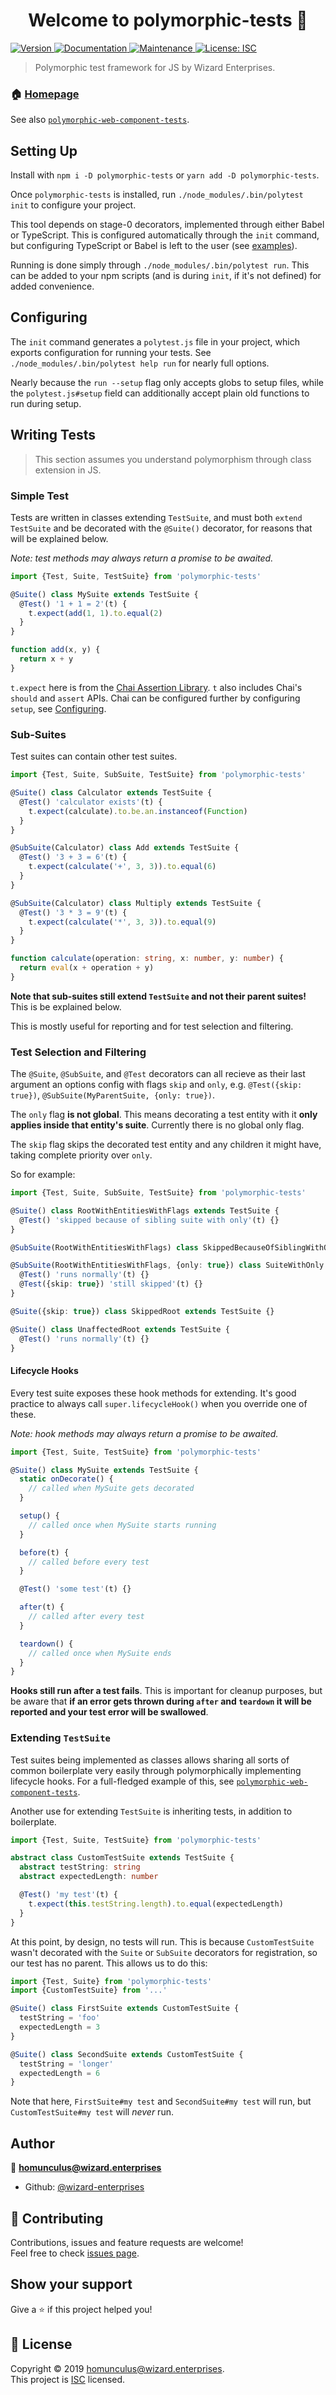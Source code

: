 <h1 align="center">Welcome to polymorphic-tests 👋</h1>
<p>
  <a href="https://www.npmjs.com/package/polymorphic-tests" target="_blank">
    <img alt="Version" src="https://img.shields.io/npm/v/polymorphic-tests.svg">
  </a>
  <a href="https://github.com/wizard-enterprises/wizard-library/blob/master/packages/polymorphic-tests/README.md" target="_blank">
    <img alt="Documentation" src="https://img.shields.io/badge/documentation-yes-brightgreen.svg" />
  </a>
  <a href="https://github.com/wizard-enterprises/wizard-library/blob/master/packages/polymorphic-tests/graphs/commit-activity" target="_blank">
    <img alt="Maintenance" src="https://img.shields.io/badge/Maintained%3F-yes-green.svg" />
  </a>
  <a href="https://github.com/wizard-enterprises/wizard-library/blob/master/packages/polymorphic-tests/blob/master/LICENSE" target="_blank">
    <img alt="License: ISC" src="https://img.shields.io/github/license/wizard-enterprises/polymorphic-tests" />
  </a>
</p>

> Polymorphic test framework for JS by Wizard Enterprises.

### 🏠 [Homepage](https://github.com/wizard-enterprises/wizard-library/blob/master/packages/polymorphic-tests)

See also [`polymorphic-web-component-tests`](../packages/polymorphic-web-component-tests).

## Setting Up
Install with `npm i -D polymorphic-tests` or `yarn add -D polymorphic-tests`.

Once `polymorphic-tests` is installed, run `./node_modules/.bin/polytest init` to configure your project.

This tool depends on stage-0 decorators, implemented through either Babel or TypeScript. This is configured automatically through the `init` command, but configuring TypeScript or Babel is left to the user (see [examples](/examples)).

Running is done simply through `./node_modules/.bin/polytest run`. This can be added to your npm scripts (and is during `init`, if it's not defined) for added convenience.

## Configuring
The `init` command generates a `polytest.js` file in your project, which exports configuration for running your tests. See `./node_modules/.bin/polytest help run` for nearly full options.

Nearly because the `run --setup` flag only accepts globs to setup files, while the `polytest.js#setup` field can additionally accept plain old functions to run during setup.

## Writing Tests
> This section assumes you understand polymorphism through class extension in JS.

### Simple Test
Tests are written in classes extending `TestSuite`, and must both `extend TestSuite` and be decorated with the `@Suite()` decorator, for reasons that will be explained below.

*Note: test methods may always return a promise to be awaited.*

```ts
import {Test, Suite, TestSuite} from 'polymorphic-tests'

@Suite() class MySuite extends TestSuite {
  @Test() '1 + 1 = 2'(t) {
    t.expect(add(1, 1).to.equal(2)
  }
}

function add(x, y) {
  return x + y
}
```

`t.expect` here is from the [Chai Assertion Library](https://www.chaijs.com/). `t` also includes Chai's `should` and `assert` APIs. Chai can be configured further by configuring `setup`, see [Configuring](#configuring).

### Sub-Suites
Test suites can contain other test suites.

```ts
import {Test, Suite, SubSuite, TestSuite} from 'polymorphic-tests'

@Suite() class Calculator extends TestSuite {
  @Test() 'calculator exists'(t) {
    t.expect(calculate).to.be.an.instanceof(Function)
  }
}

@SubSuite(Calculator) class Add extends TestSuite {
  @Test() '3 + 3 = 6'(t) {
    t.expect(calculate('+', 3, 3)).to.equal(6)
  }
}

@SubSuite(Calculator) class Multiply extends TestSuite {
  @Test() '3 * 3 = 9'(t) {
    t.expect(calculate('*', 3, 3)).to.equal(9)
  }
}

function calculate(operation: string, x: number, y: number) {
  return eval(x + operation + y)
}
```

**Note that sub-suites still extend `TestSuite` and not their parent suites!** This is be explained below.

This is mostly useful for reporting and for test selection and filtering.

### Test Selection and Filtering

The `@Suite`, `@SubSuite`, and `@Test` decorators can all recieve as their last argument an options config with flags `skip` and `only`, e.g. `@Test({skip: true})`, `@SubSuite(MyParentSuite, {only: true})`.

The `only` flag **is not global**. This means decorating a test entity with it **only applies inside that entity's suite**. Currently there is no global only flag.

The `skip` flag skips the decorated test entity and any children it might have, taking complete priority over `only`.

So for example:
```ts
import {Test, Suite, SubSuite, TestSuite} from 'polymorphic-tests'

@Suite() class RootWithEntitiesWithFlags extends TestSuite {
  @Test() 'skipped because of sibling suite with only'(t) {}
}

@SubSuite(RootWithEntitiesWithFlags) class SkippedBecauseOfSiblingWithOnly extends TestSuite {}

@SubSuite(RootWithEntitiesWithFlags, {only: true}) class SuiteWithOnly extends TestSuite {
  @Test() 'runs normally'(t) {}
  @Test({skip: true}) 'still skipped'(t) {}
}

@Suite({skip: true}) class SkippedRoot extends TestSuite {}

@Suite() class UnaffectedRoot extends TestSuite {
  @Test() 'runs normally'(t) {}
}
```

#### Lifecycle Hooks
Every test suite exposes these hook methods for extending. It's good practice to always call `super.lifecycleHook()` when you override one of these.

*Note: hook methods may always return a promise to be awaited.*

```ts
import {Test, Suite, TestSuite} from 'polymorphic-tests'

@Suite() class MySuite extends TestSuite {
  static onDecorate() {
    // called when MySuite gets decorated
  }

  setup() {
    // called once when MySuite starts running
  }

  before(t) {
    // called before every test
  }

  @Test() 'some test'(t) {}

  after(t) {
    // called after every test
  }

  teardown() {
    // called once when MySuite ends
  }
}
```

**Hooks still run after a test fails**. This is important for cleanup purposes, but be aware that **if an error gets thrown during `after` and `teardown` it will be reported and your test error will be swallowed**.

### Extending `TestSuite`
Test suites being implemented as classes allows sharing all sorts of common boilerplate very easily through polymorphically implementing lifecycle hooks. For a full-fledged example of this, see [`polymorphic-web-component-tests`](../packages/polymorphic-web-component-tests).

Another use for extending `TestSuite` is inheriting tests, in addition to boilerplate.

```ts
import {Test, Suite, TestSuite} from 'polymorphic-tests'

abstract class CustomTestSuite extends TestSuite {
  abstract testString: string
  abstract expectedLength: number

  @Test() 'my test'(t) {
    t.expect(this.testString.length).to.equal(expectedLength)
  }
}
```

At this point, by design, no tests will run. This is because `CustomTestSuite` wasn't decorated with the `Suite` or `SubSuite` decorators for registration, so our test has no parent. This allows us to do this:

```ts
import {Test, Suite} from 'polymorphic-tests'
import {CustomTestSuite} from '...'

@Suite() class FirstSuite extends CustomTestSuite {
  testString = 'foo'
  expectedLength = 3
}

@Suite() class SecondSuite extends CustomTestSuite {
  testString = 'longer'
  expectedLength = 6
}
```

Note that here, `FirstSuite#my test` and `SecondSuite#my test` will run, but `CustomTestSuite#my test` will *never* run.

## Author

👤 **homunculus@wizard.enterprises**

* Github: [@wizard-enterprises](https://github.com/wizard-enterprises)

## 🤝 Contributing

Contributions, issues and feature requests are welcome!<br />Feel free to check [issues page](https://github.com/wizard-enterprises/wizard-library/issues).

## Show your support

Give a ⭐️ if this project helped you!

## 📝 License

Copyright © 2019 [homunculus@wizard.enterprises](https://github.com/wizard-enterprises).<br />
This project is [ISC](https://github.com/wizard-enterprises/wizard-library/blob/master/packages/polymorphic-tests/blob/master/LICENSE) licensed.
